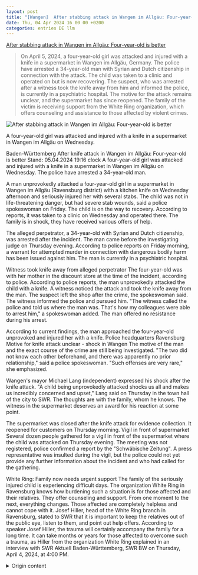 ```yaml
---
layout: post
title: "[Wangen]  After stabbing attack in Wangen im Allgäu: Four-year-old is better"
date: Thu, 04 Apr 2024 16 00 00 +0200
categories: entries DE llm
---
```

[ After stabbing attack in Wangen im Allgäu: Four-year-old is better](https://www.tagesschau.de/inland/regional/badenwuerttemberg/swr-wangen-im-allgaeu-mann-verletzt-kind-in-supermarkt-mit-messer-100.html)

> On April 5, 2024, a four-year-old girl was attacked and injured with a knife in a supermarket in Wangen im Allgäu, Germany. The police have arrested a 34-year-old man with Syrian and Dutch citizenship in connection with the attack. The child was taken to a clinic and operated on but is now recovering. The suspect, who was arrested after a witness took the knife away from him and informed the police, is currently in a psychiatric hospital. The motive for the attack remains unclear, and the supermarket has since reopened. The family of the victim is receiving support from the White Ring organization, which offers counseling and assistance to those affected by violent crimes.

![ After stabbing attack in Wangen im Allgäu: Four-year-old is better](https://images.tagesschau.de/image/865b49dc-7e9a-4093-bcc0-9b538df4791e/AAABjq7Ngkc/AAABjcWen7M/16x9-1280/swr-17932.jpg)

 A four-year-old girl was attacked and injured with a knife in a supermarket in Wangen im Allgäu on Wednesday. 

Baden-Württemberg After knife attack in Wangen im Allgäu: Four-year-old is better Stand: 05.04.2024 19:16 clock A four-year-old girl was attacked and injured with a knife in a supermarket in Wangen im Allgäu on Wednesday. The police have arrested a 34-year-old man. 

A man unprovokedly attacked a four-year-old girl in a supermarket in Wangen im Allgäu (Ravensburg district) with a kitchen knife on Wednesday afternoon and seriously injured her with several stabs. The child was not in life-threatening danger, but had severe stab wounds, said a police spokeswoman on Friday. The child is on the way to recovery. According to reports, it was taken to a clinic on Wednesday and operated there. The family is in shock, they have received various offers of help. 

The alleged perpetrator, a 34-year-old with Syrian and Dutch citizenship, was arrested after the incident. The man came before the investigating judge on Thursday evening. According to police reports on Friday morning, a warrant for attempted murder in connection with dangerous bodily harm has been issued against him. The man is currently in a psychiatric hospital. 

Witness took knife away from alleged perpetrator The four-year-old was with her mother in the discount store at the time of the incident, according to police. According to police reports, the man unprovokedly attacked the child with a knife. A witness noticed the attack and took the knife away from the man. The suspect left the shop after the crime, the spokeswoman said. The witness informed the police and pursued him. "The witness called the police and told us where the man was. That's how my colleagues were able to arrest him," a spokeswoman added. The man offered no resistance during his arrest. 

According to current findings, the man approached the four-year-old unprovoked and injured her with a knife. Police headquarters Ravensburg Motive for knife attack unclear - shock in Wangen The motive of the man and the exact course of the crime are still being investigated. "The two did not know each other beforehand, and there was apparently no prior relationship," said a police spokeswoman. "Such offenses are very rare," she emphasized. 

Wangen's mayor Michael Lang (independent) expressed his shock after the knife attack. "A child being unprovokedly attacked shocks us all and makes us incredibly concerned and upset," Lang said on Thursday in the town hall of the city to SWR. The thoughts are with the family, whom he knows. The witness in the supermarket deserves an award for his reaction at some point. 

The supermarket was closed after the knife attack for evidence collection. It reopened for customers on Thursday morning. Vigil in front of supermarket Several dozen people gathered for a vigil in front of the supermarket where the child was attacked on Thursday evening. The meeting was not registered, police confirmed a report by the "Schwäbische Zeitung". A press representative was insulted during the vigil, but the police could not yet provide any further information about the incident and who had called for the gathering. 

White Ring: Family now needs urgent support The family of the seriously injured child is experiencing difficult days.  The organization White Ring in Ravensburg knows how burdening such a situation is for those affected and their relatives. They offer counseling and support. From one moment to the next, everything changes. Those affected are completely helpless and cannot cope with it. Josef Hiller, head of the White Ring branch in Ravensburg, stated to SWR that it is important to keep the relatives out of the public eye, listen to them, and point out help offers. According to speaker Josef Hiller, the trauma will certainly accompany the family for a long time. It can take months or years for those affected to overcome such a trauma, as Hiller from the organization White Ring explained in an interview with SWR Aktuell Baden-Württemberg, SWR BW on Thursday, April 4, 2024, at 4:00 PM.

<details>
  <summary>Origin content</summary>
  ---
layout: post
title: " [Wangen] Nach Messerangriff in Wangen im Allgäu: Vierjähriger geht es besser"
date: Thu, 04 Apr 2024 16:00:00 +0200
categories: entries DE
---
[Nach Messerangriff in Wangen im Allgäu: Vierjähriger geht es besser](https://www.tagesschau.de/inland/regional/badenwuerttemberg/swr-wangen-im-allgaeu-mann-verletzt-kind-in-supermarkt-mit-messer-100.html)

![Nach Messerangriff in Wangen im Allgäu: Vierjähriger geht es besser](https://images.tagesschau.de/image/865b49dc-7e9a-4093-bcc0-9b538df4791e/AAABjq7Ngkc/AAABjcWen7M/16x9-1280/swr-17932.jpg)

Ein vier Jahre altes Mädchen ist am Mittwoch in einem Supermarkt in Wangen im Allgäu mit einem Messer attackiert und verletzt worden.

Baden-Württemberg Nach Messerangriff in Wangen im Allgäu: Vierjähriger geht es besser Stand: 05.04.2024 19:16 Uhr

Ein vier Jahre altes Mädchen ist am Mittwoch in einem Supermarkt in Wangen im Allgäu mit einem Messer attackiert und verletzt worden. Die Polizei nahm einen 34-Jährigen fest.

Ein Mann hat am Mittwochnachmittag eine Vierjährige in einem Supermarkt in Wangen im Allgäu (Kreis Ravensburg) unvermittelt angegriffen und mit einem Küchenmesser schwer verletzt. Das Mädchen sei nicht lebensgefährlich verletzt worden, habe aber schwere Stichverletzungen, sagte eine Sprecherin der Polizei am Freitag. Das Kind befinde sich auf dem Weg der Besserung. Es wurde den Angaben zufolge am Mittwoch in eine Klinik gebracht und dort operiert. Die Familie stehe unter Schock, sie habe verschiedene Hilfsangebote bekommen.

Der mutmaßliche Täter, ein 34-Jähriger mit syrischer und niederländischer Staatsbürgerschaft, sei nach dem Vorfall festgenommen worden. Der Mann kam am Donnerstagabend in Handschellen vor den Haftrichter. Dieser erließ einen Haftbefehl wegen versuchten Mordes in Tateinheit mit gefährlicher Körperverletzung, so die Polizei am Freitagmorgen. Der Mann befinde sich zwischenzeitlich in einem psychiatrischen Krankenhaus.

Zeuge nahm dem mutmaßlichen Täter das Messer ab

Die Vierjährige war laut Polizei in Begleitung ihrer Mutter in dem Discounter. Laut Polizei hat der Mann das Mädchen unvermittelt mit einem Messer angegriffen. Ein Zeuge habe den Angriff mitbekommen und dem Mann das Messer abgenommen. Der Verdächtige habe das Geschäft nach der Tat verlassen, so die Sprecherin.

Der Zeuge verständigte die Polizei und verfolgte ihn. "Der Zeuge hat die Polizei gerufen und uns durchgegeben, wo der Mann sich befindet. So konnten meine Kollegen ihn festnehmen", so eine Sprecherin weiter. Der Mann habe sich widerstandslos festnehmen lassen.

Der Mann ging bisherigen Erkenntnissen zufolge unvermittelt auf das vierjährige Mädchen zu und verletzte es mit einem Messer. Polizeipräsidium Ravensburg

Motiv für Messerangriff unklar - Bestürzung in Wangen

Das Motiv des Mannes und der genaue Hergang der Tat werden noch ermittelt. "Die beiden kannten sich bis dato nicht, und es gab wohl auch keine Vorbeziehung", sagte eine Polizeisprecherin. "Delikte dieser Art sind sehr selten", betonte sie.

Wangens Oberbürgermeister Michael Lang (parteilos) zeigte sich nach dem Messerangriff bestürzt. "Dass ein Kind unvermittelt angegriffen wird, ist etwas, was uns alle schockiert und uns unglaublich betroffen macht und bestürzt", sagte Lang am Donnerstag im Rathaus der Stadt dem SWR.

Die Gedanken seien bei der Familie, die er kenne. Der Zeuge im Supermarkt verdiene für seine Reaktion irgendwann eine Auszeichnung. Der Supermarkt war nach dem Messerangriff für die Spurensuche geschlossen worden. Am Donnerstagvormittag war er wieder für die Kundschaft geöffnet.

Mahnwache vor Supermarkt

Mehrere Dutzend Menschen haben sich am Donnerstagabend zu einer Mahnwache vor dem Supermarkt getroffen, in dem das Mädchen attackiert worden war. Die Versammlung war nicht angemeldet, die Polizei bestätigte einen Bericht der "Schwäbischen Zeitung". Eine Pressevertreterin sei im Laufe der Mahnwache beleidigt worden, näheres zu dem Vorfall und wer zu der Versammlung aufgerufen hatte, konnte die Polizei noch nicht sagen.

Hilfsorganisation Weißer Ring: Familie braucht jetzt dringend Unterstützung

Schwere Tage erlebt die Familie des schwer verletzten Mädchens. Wie belastend eine solche Situation für Betroffene und Angehörige ist, weiß die Organisation Weißer Ring in Ravensburg. Sie bietet Beratung und Unterstützung an.

Von jetzt auf nachher ist alles anders. Betroffene sind völlig hilflos und können damit nicht umgehen. Josef Hiller, Leiter der Außenstelle des Weißen Rings in Ravensburg

Es sei wichtig die Angehörigen aus der Öffentlichkeit herauszuhalten, ihnen zuzuhören und Hilfsangebote aufzuzeigen, so Sprecher Josef Hiller zum SWR.

Denn das Trauma werde die Familie sicher noch lange begleiten. Es könne Monate oder Jahre dauern, bis Betroffene ein solches Trauma überwinden, so Hiller.

Josef Hiller von der Organisation Weißer Ring im Gespräch mit dem SWR

Sendung am Do., 4.4.2024 16:00 Uhr, SWR Aktuell Baden-Württemberg, SWR BW


</details>

